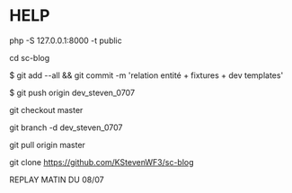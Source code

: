 # HELP

php -S 127.0.0.1:8000 -t public

cd sc-blog

$ git add --all && git commit -m 'relation entité + fixtures + dev templates'

$ git push origin dev_steven_0707

git checkout master

git branch -d dev_steven_0707

git pull origin master

git clone <https://github.com/KStevenWF3/sc-blog>

REPLAY MATIN DU 08/07
